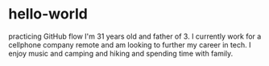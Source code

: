 # hello-world
practicing GitHub flow
I'm 31 years old and father of 3. I currently work for a cellphone company remote and am looking to further my career in tech.
I enjoy music and camping and hiking and spending time with family. 
